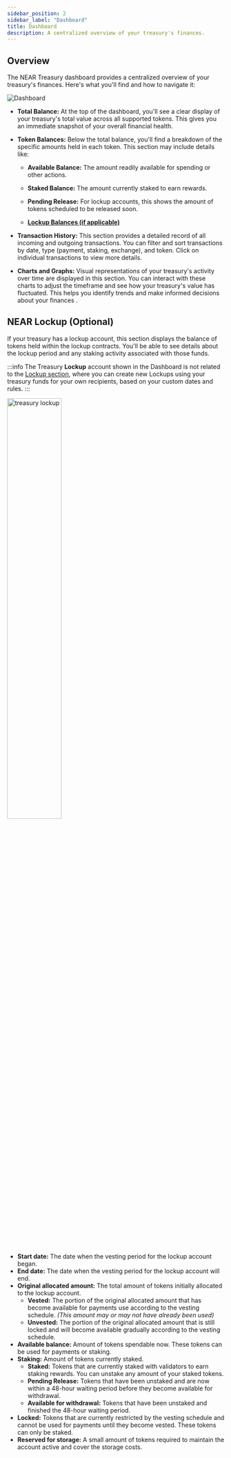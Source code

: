 ```yaml
---
sidebar_position: 2
sidebar_label: "Dashboard"
title: Dashboard
description: A centralized overview of your treasury's finances.
---
```


## Overview

The NEAR Treasury dashboard provides a centralized overview of your treasury's finances. Here's what you'll find and how to navigate it:

<div class="screenshot">

![Dashboard](/img/screens/dashboard.png)

</div>

-   **Total Balance:** At the top of the dashboard, you'll see a clear display of your treasury's total value across all supported tokens. This gives you an immediate snapshot of your overall financial health.
    
-   **Token Balances:** Below the total balance, you'll find a breakdown of the specific amounts held in each token. This section may include details like:

    - **Available Balance:** The amount readily available for spending or other actions.

    - **Staked Balance:** The amount currently staked to earn rewards.

    - **Pending Release:** For lockup accounts, this shows the amount of tokens scheduled to be released soon.

    - [**Lockup Balances (if applicable)**](#lockup-optional)

-  **Transaction History:** This section provides a detailed record of all incoming and outgoing transactions. You can filter and sort transactions by date, type (payment, staking, exchange), and token. Click on individual transactions to view more details.
    
-   **Charts and Graphs:** Visual representations of your treasury's activity over time are displayed in this section. You can interact with these charts to adjust the timeframe and see how your treasury's value has fluctuated. This helps you identify trends and make informed decisions about your finances .

## NEAR Lockup (Optional)

If your treasury has a lockup account, this section displays the balance of tokens held within the lockup contracts. You'll be able to see details about the lockup period and any staking activity associated with those funds.

:::info
The Treasury **Lockup** account shown in the Dashboard is not related to the [Lockup section](management/lockup.md), where you can create new Lockups using your treasury funds for your own recipients, based on your custom dates and rules.
:::

<div class="screenshot">
<img src="/img/dashboard/lockup.png" width="50%" alt="treasury lockup" />
</div>

<br />

- **Start date:** The date when the vesting period for the lockup account began.
- **End date:** The date when the vesting period for the lockup account will end.
- **Original allocated amount:** The total amount of tokens initially allocated to the lockup account.
  - **Vested:** The portion of the original allocated amount that has become available for payments use according to the vesting schedule. _(This amount may or may not have already been used)_
  - **Unvested:** The portion of the original allocated amount that is still locked and will become available gradually according to the vesting schedule.
- **Available balance:** Amount of tokens spendable now. These tokens can be used for payments or staking.
- **Staking:** Amount of tokens currently staked.
  - **Staked:** Tokens that are currently staked with validators to earn staking rewards. You can unstake any amount of your staked tokens.
  - **Pending Release:** Tokens that have been unstaked and are now within a 48-hour waiting period before they become available for withdrawal.
  - **Available for withdrawal:** Tokens that have been unstaked and finished the 48-hour waiting period.
- **Locked:** Tokens that are currently restricted by the vesting schedule and cannot be used for payments until they become vested. These tokens can only be staked.
- **Reserved for storage:** A small amount of tokens required to maintain the account active and cover the storage costs.
